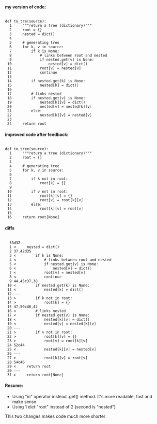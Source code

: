  #### my version of code:  
 
<code>   
def to_tre(source):   
  1     """return a tree (dictionary)"""  
  2     root = {}  
  3     nested = dict()  
  4
  5     # generating tree
  6     for k, v in source:
  7         if k is None:
  8             # links between root and nested
  9             if nested.get(v) is None:
 10                 nested[v] = dict()
 11             root[v] = nested[v]
 12             continue
 13
 14         if nested.get(k) is None:
 15             nested[k] = dict()
 16
 17         # links nested
 18         if nested.get(v) is None:
 19             nested[k][v] = dict()
 20             nested[v] = nested[k][v]
 21         else:
 22             nested[k][v] = nested[v]
 23
 24     return root
</code>   
  
#### improved code after feedback:  
  
<code>  
def to_tree(source):
  1     """return a tree (dictionary)"""
  2     root = {}
  3
  4     # generating tree
  5     for k, v in source:
  6
  7         if k not in root:
  8             root[k] = {}
  9
 10         if v not in root:
 11             root[k][v] = {}
 12             root[v] = root[k][v]
 13         else:
 14             root[k][v] = root[v]
 15
 16     return root[None]
</code>  
  
#### diffs  

<code>  
  33d32
  1 <     nested = dict()
  2 37,42d35
  3 <         if k is None:
  4 <             # links between root and nested
  5 <             if nested.get(v) is None:
  6 <                 nested[v] = dict()
  7 <             root[v] = nested[v]
  8 <             continue
  9 44,45c37,38
 10 <         if nested.get(k) is None:
 11 <             nested[k] = dict()
 12 ---
 13 >         if k not in root:
 14 >             root[k] = {}
 15 47,50c40,42
 16 <         # links nested
 17 <         if nested.get(v) is None:
 18 <             nested[k][v] = dict()
 19 <             nested[v] = nested[k][v]
 20 ---
 21 >         if v not in root:
 22 >             root[k][v] = {}
 23 >             root[v] = root[k][v]
 24 52c44
 25 <             nested[k][v] = nested[v]
 26 ---
 27 >             root[k][v] = root[v]
 28 54c46
 29 <     return root
 30 ---
 31 >     return root[None]
</code>  
  
  
#### Resume:  
- Using "in" operator instead .get() method. It's more readable, fast and make sense
- Using 1 dict "root" instead of 2 (second is "nested")
  
This two changes makes code much more shorter
